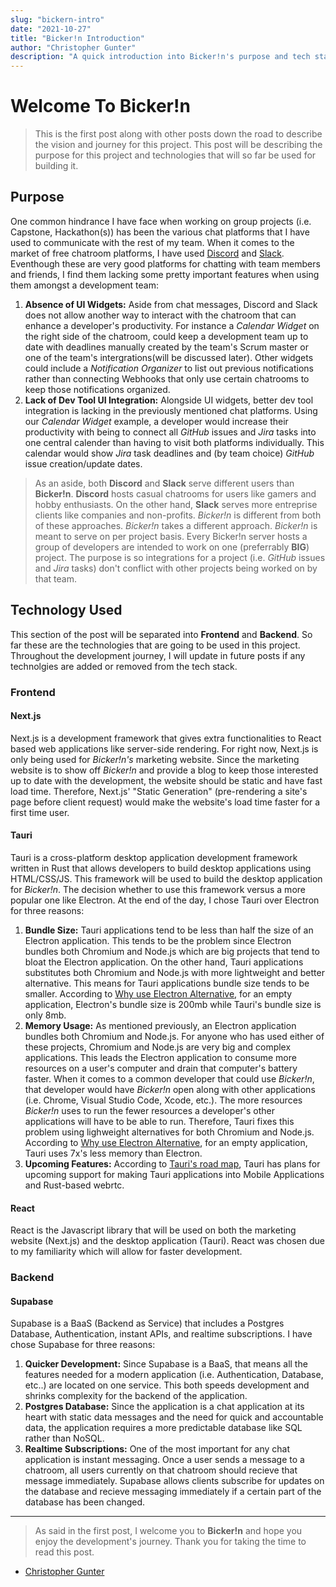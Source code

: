 ```yaml
---
slug: "bickern-intro"
date: "2021-10-27"
title: "Bicker!n Introduction"
author: "Christopher Gunter"
description: "A quick introduction into Bicker!n's purpose and tech stack."
---
```


# Welcome To Bicker!n

> This is the first post along with other posts down the road to describe the vision and journey for this project. This post will be describing the purpose for this project and technologies that will so far be used for building it.

## Purpose

One common hindrance I have face when working on group projects (i.e. Capstone, Hackathon(s)) has been the various chat platforms that I have used to communicate with the rest of my team. When it comes to the market of free chatroom platforms, I have used [Discord](https://discord.com/) and [Slack](https://slack.com/). Eventhough these are very good platforms for chatting with team members and friends, I find them lacking some pretty important features when using them amongst a development team:

1. **Absence of UI Widgets:** Aside from chat messages, Discord and Slack does not allow another way to interact with the chatroom that can enhance a developer's productivity. For instance a _Calendar Widget_ on the right side of the chatroom, could keep a development team up to date with deadlines manually created by the team's Scrum master or one of the team's intergrations(will be discussed later). Other widgets could include a _Notification Organizer_ to list out previous notifications rather than connecting Webhooks that only use certain chatrooms to keep those notifications organized.
2. **Lack of Dev Tool UI Integration:** Alongside UI widgets, better dev tool integration is lacking in the previously mentioned chat platforms. Using our _Calendar Widget_ example, a developer would increase their productivity with being to connect all _GitHub_ issues and _Jira_ tasks into one central calender than having to visit both platforms individually. This calendar would show _Jira_ task deadlines and (by team choice) _GitHub_ issue creation/update dates.

> As an aside, both **Discord** and **Slack** serve different users than **Bicker!n**. **Discord** hosts casual chatrooms for users like gamers and hobby enthusiasts. On the other hand, **Slack** serves more entreprise clients like companies and non-profits. _Bicker!n_ is different from both of these approaches. _Bicker!n_ takes a different approach. _Bicker!n_ is meant to serve on per project basis. Every Bicker!n server hosts a group of developers are intended to work on one (preferrably **BIG**) project. The purpose is so integrations for a project (i.e. _GitHub_ issues and _Jira_ tasks) don't conflict with other projects being worked on by that team.

## Technology Used

This section of the post will be separated into **Frontend** and **Backend**. So far these are the technologies that are going to be used in this project. Throughout the development journey, I will update in future posts if any technolgies are added or removed from the tech stack.

### Frontend

#### Next.js

Next.js is a development framework that gives extra functionalities to React based web applications like server-side rendering. For right now, Next.js is only being used for _Bicker!n's_ marketing website. Since the marketing website is to show off _Bicker!n_ and provide a blog to keep those interested up to date with the development, the website should be static and have fast load time. Therefore, Next.js' "Static Generation" (pre-rendering a site's page before client request) would make the website's load time faster for a first time user.

#### Tauri

Tauri is a cross-platform desktop application development framework written in Rust that allows developers to build desktop applications using HTML/CSS/JS. This framework will be used to build the desktop application for _Bicker!n_. The decision whether to use this framework versus a more popular one like Electron. At the end of the day, I chose Tauri over Electron for three reasons:

1. **Bundle Size:** Tauri applications tend to be less than half the size of an Electron application. This tends to be the problem since Electron bundles both Chromium and Node.js which are big projects that tend to bloat the Electron application. On the other hand, Tauri applications substitutes both Chromium and Node.js with more lightweight and better alternative. This means for Tauri applications bundle size tends to be smaller. According to [Why use Electron Alternative](https://blog.logrocket.com/why-use-electron-alternative/), for an empty application, Electron's bundle size is 200mb while Tauri's bundle size is only 8mb.
2. **Memory Usage:** As mentioned previously, an Electron application bundles both Chromium and Node.js. For anyone who has used either of these projects, Chromium and Node.js are very big and complex applications. This leads the Electron application to consume more resources on a user's computer and drain that computer's battery faster. When it comes to a common developer that could use _Bicker!n_, that developer would have _Bicker!n_ open along with other applications (i.e. Chrome, Visual Studio Code, Xcode, etc.). The more resources _Bicker!n_ uses to run the fewer resources a developer's other applications will have to be able to run. Therefore, Tauri fixes this problem using lighweight alternatives for both Chromium and Node.js. According to [Why use Electron Alternative](https://blog.logrocket.com/why-use-electron-alternative/), for an empty application, Tauri uses 7x's less memory than Electron.
3. **Upcoming Features:** According to [Tauri's road map](https://tauri.studio/en/), Tauri has plans for upcoming support for making Tauri applications into Mobile Applications and Rust-based webrtc.

#### React

React is the Javascript library that will be used on both the marketing website (Next.js) and the desktop application (Tauri). React was chosen due to my familiarity which will allow for faster development.

### Backend

#### Supabase

Supabase is a BaaS (Backend as Service) that includes a Postgres Database, Authentication, instant APIs, and realtime subscriptions. I have chose Supabase for three reasons:

1. **Quicker Development:** Since Supabase is a BaaS, that means all the features needed for a modern application (i.e. Authentication, Database, etc..) are located on one service. This both speeds development and shrinks complexity for the backend of the application.
2. **Postgres Database:** Since the application is a chat application at its heart with static data messages and the need for quick and accountable data, the application requires a more predictable database like SQL rather than NoSQL.
3. **Realtime Subscriptions:** One of the most important for any chat application is instant messaging. Once a user sends a message to a chatroom, all users currently on that chatroom should recieve that message immediately. Supabase allows clients subscribe for updates on the database and recieve messaging immediately if a certain part of the database has been changed.

---

> As said in the first post, I welcome you to **Bicker!n** and hope you enjoy the development's journey. Thank you for taking the time to read this post.

- [Christopher Gunter](https://github.com/Cgunter1)
